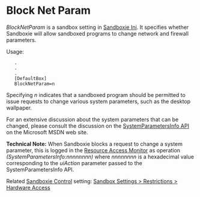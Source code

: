 # Block Net Param

_BlockNetParam_ is a sandbox setting in [Sandboxie Ini](SandboxieIni.md). It specifies whether Sandboxie will allow sandboxed programs to change network and firewall parameters.

Usage:

```
   .
   .
   .
   [DefaultBox]
   BlockNetParam=n
```

Specifying _n_ indicates that a sandboxed program should be permitted to issue requests to change various system parameters, such as the desktop wallpaper.

For an extensive discussion about the system parameters that can be changed, please consult the discussion on the [SystemParametersInfo API](http://msdn.microsoft.com/en-us/library/ms724947%28VS.85%29.aspx) on the Microsoft MSDN web site.

**Technical Note:** When Sandboxie blocks a request to change a system parameter, this is logged in the [Resource Access Monitor](ResourceAccessMonitor.md) as operation _(SystemParametersInfo:nnnnnnnn)_ where _nnnnnnnn_ is a hexadecimal value corresponding to the _uiAction_ parameter passed to the SystemParametersInfo API.

Related [Sandboxie Control](SandboxieControl.md) setting: [Sandbox Settings > Restrictions > Hardware Access](RestrictionsSettings#hardware)
